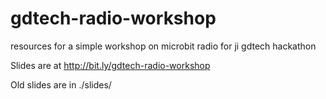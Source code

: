 # gdtech-radio-workshop

resources for a simple workshop on microbit radio for ji gdtech hackathon


Slides are at http://bit.ly/gdtech-radio-workshop

Old slides are in ./slides/
